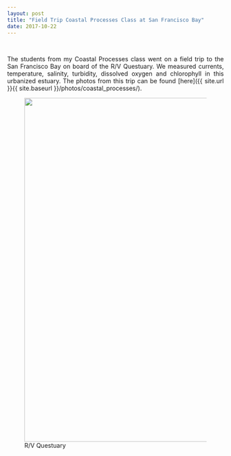 ```yaml
---
layout: post
title: "Field Trip Coastal Processes Class at San Francisco Bay"
date: 2017-10-22
---
```


<br>

<div style="text-align:justify" markdown="1">

The students from my Coastal Processes class went on a field trip to the San Francisco Bay on board of the R/V Questuary. We measured currents, temperature, salinity, turbidity, dissolved oxygen and chlorophyll in this urbanized estuary. The photos from this trip can be found [here]({{ site.url }}{{ site.baseurl }}/photos/coastal_processes/).

<figure>
<img src="{{ site.url }}{{ site.baseurl }}/images/Gallery/coastal_processes/IMG_0001.jpg" width="800px" height="auto" />
<figcaption> R/V Questuary
</figcaption>
</figure>

	
<div>
